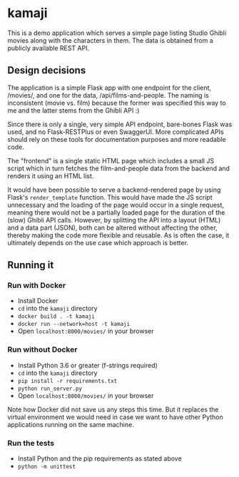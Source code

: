 # kamaji
This is a demo application which serves a simple page listing Studio Ghibli movies along with the characters in them. The data is obtained from a publicly available REST API.

## Design decisions

The application is a simple Flask app with one endpoint for the client, /movies/, and one for the data, /api/films-and-people. The naming is inconsistent (movie vs. film) because the former was specified this way to me and the latter stems from the Ghibli API :)

Since there is only a single, very simple API endpoint, bare-bones Flask was used, and no Flask-RESTPlus or even SwaggerUI. More complicated APIs should rely on these tools for documentation purposes and more readable code.

The "frontend" is a single static HTML page which includes a small JS script which in turn fetches the film-and-people data from the backend and renders it using an HTML list.

It would have been possible to serve a backend-rendered page by using Flask's `render_template` function. This would have made the JS script unnecessary and the loading of the page would occur in a single request, meaning there would not be a partially loaded page for the duration of the (slow) Ghibli API calls. However, by splitting the API into a layout (HTML) and a data part (JSON), both can be altered without affecting the other, thereby making the code more flexible and reusable. As is often the case, it ultimately depends on the use case which approach is better.

## Running it

### Run with Docker

- Install Docker
- `cd` into the `kamaji` directory
- `docker build . -t kamaji`
- `docker run --network=host -t kamaji`
- Open `localhost:8000/movies/` in your browser

### Run without Docker

- Install Python 3.6 or greater (f-strings required)
- `cd` into the `kamaji` directory
- `pip install -r requirements.txt`
- `python run_server.py`
- Open `localhost:8000/movies/` in your browser

Note how Docker did not save us any steps this time. But it replaces the virtual environment we would need in case we want to have other Python applications running on the same machine.

### Run the tests

- Install Python and the pip requirements as stated above
- `python -m unittest`
